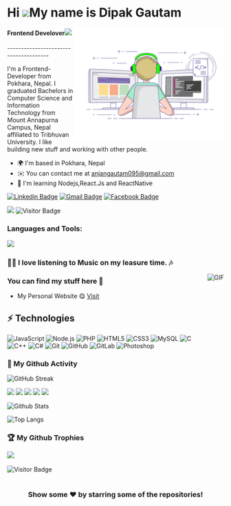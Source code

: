 Hi ![](https://user-images.githubusercontent.com/18350557/176309783-0785949b-9127-417c-8b55-ab5a4333674e.gif)My name is Dipak Gautam
=====================================================================================================================================
<img align="right" alt="GIF" src="https://raw.githubusercontent.com/devSouvik/devSouvik/master/gif3.gif" width="350" style="max-width: 100%;">
<h4> Frontend Develover<img src="https://media.giphy.com/media/WUlplcMpOCEmTGBtBW/giphy.gif" width="30"> </h4>
--------------------------------------

I'm a Frontend-Developer from Pokhara, Nepal. I graduated Bachelors in Computer Science and Information Technology from Mount Annapurna Campus, Nepal affiliated to Tribhuvan University. I like building new stuff and working with other people.

* 🌍  I'm based in Pokhara, Nepal
* ✉️  You can contact me at [anjangautam095@gmail.com](mailto:anjangautam095@gmail.com)
* 🧠  I'm learning Nodejs,React.Js and ReactNative
<p align="center">
 

[![Linkedin Badge](https://img.shields.io/badge/-Linkedin-blue?style=flat-square&logo=Linkedin&logoColor=white&link=https://www.linkedin.com/in/dipak-gautam-6613b72b5/)](https://www.linkedin.com/in/dipak-gautam-6613b72b5/)
[![Gmail Badge](https://img.shields.io/badge/-Gmail-c14438?style=flat-square&logo=Gmail&logoColor=white&link=mailto:anjangautam095@gmail.com)](mailto:anjangautam095@gmail.com)
[![Facebook Badge](https://img.shields.io/badge/-Facebook-0088CC?style=flat&logo=Facebook&logoColor=white)](https://www.facebook.com/boma.colo)
</p>

<a href="https://github.com/Dipak-Gautam" target="_blank" rel="noreferrer"><img
src="https://img.shields.io/github/followers/Dipak-Gautam?logo=github&style=for-the-badge&color=0891b2&labelColor=000000" /></a>
![Visitor Badge](https://komarev.com/ghpvc/?username=Dipak-Gautam&color=blue)


<h3 align="left">Languages and Tools:</h3>

![](https://skillicons.dev/icons?i=nodejs,nextjs,typescript,tailwind,dynamodb,express,git,graphql,vercel,js,ts,mongodb,netlify,react,vscode,vercel&perline=20) 


### 👨‍💻 I love listening to Music on my leasure time. 🎶

<a href="https://github.com/Dipak-Gautam" target="_blank"><img align="right" alt="GIF" height="150px" src="https://media.giphy.com/media/J5B1Y8QZnzXXbLQIBu/giphy.gif" /></a>




### You can find my stuff here :leaves:

- My Personal Website :yum: [Visit](https://dipakgautam.netlify.app/)


## ⚡ Technologies

<!--- just --->

![JavaScript](https://img.shields.io/badge/-JavaScript-black?style=flat-square&logo=javascript)
![Node.js](https://img.shields.io/badge/-Node.js-339933?style=flat-square&logo=node.js&logoColor=white)
![PHP](https://img.shields.io/badge/-PHP-black?style=flat-square&logo=php)
![HTML5](https://img.shields.io/badge/-HTML5-E34F26?style=flat-square&logo=html5&logoColor=white)
![CSS3](https://img.shields.io/badge/-CSS3-1572B6?style=flat-square&logo=css3)
![MySQL](https://img.shields.io/badge/-MySQL-black?style=flat-square&logo=mysql)
![C](https://img.shields.io/badge/-C-A8B9CC?style=flat-square&logo=c&logoColor=white)
![C++](https://img.shields.io/badge/-C++-00599C?style=flat-square&logo=c%2B%2B&logoColor=white)
![C#](https://img.shields.io/badge/-C%23-239120?style=flat-square&logo=c-sharp&logoColor=white)
![Git](https://img.shields.io/badge/-Git-black?style=flat-square&logo=git)
![GitHub](https://img.shields.io/badge/-GitHub-181717?style=flat-square&logo=github)
![GitLab](https://img.shields.io/badge/-GitLab-FCA121?style=flat-square&logo=gitlab)
![Photoshop](https://img.shields.io/badge/-Photoshop-black?style=flat-square&logo=photoshop)
### 👨 My Github Activity


![GitHub Streak](https://github-readme-streak-stats.herokuapp.com/?user=Dipak-Gautam)

![](http://github-profile-summary-cards.vercel.app/api/cards/profile-details?username=Dipak-Gautam&theme=github_dark)
![](http://github-profile-summary-cards.vercel.app/api/cards/repos-per-language?username=Dipak-Gautam&theme=github_dark)
![](http://github-profile-summary-cards.vercel.app/api/cards/most-commit-language?username=Dipak-Gautam&theme=github_dark)
![](http://github-profile-summary-cards.vercel.app/api/cards/stats?username=Dipak-Gautam&theme=github_dark)
![](http://github-profile-summary-cards.vercel.app/api/cards/productive-time?username=Dipak-Gautuam&theme=github_dark&utcOffset=8)


![Github Stats](https://github-readme-stats.vercel.app/api?username=Dipak-Gautam&count_private=true&show_icons=true&include_all_commits=true)

![Top Langs](https://github-readme-stats.vercel.app/api/top-langs/?username=Dipak-Gautam&hide=TeX&layout=compact)

### 🏆 My Github Trophies


  <a href="https://github.com/Dipak-Gautam?tab=repositories"><img width="800px" src="https://github-profile-trophy.vercel.app/?username=Dipak-Gautam&column=8&theme=discord&no-frame=true"/></a>

![Visitor Badge](https://komarev.com/ghpvc/?username=Dipak-Gautam&color=green)

<!-- ### Languages and Tools
 -->
<!-- <img align="left" src="https://simpleicons.org/icons/laravel.svg" alt="Laravel" height="40px" />
<img align="left" src="https://simpleicons.org/icons/flutter.svg" alt="Flutter" height="40px" />
<img align="left" src="https://simpleicons.org/icons/html5.svg" alt="HTML5" height="40px" />
<img align="left" src="https://simpleicons.org/icons/css3.svg" alt="CSS3" height="40px" />
<img align="left" src="https://simpleicons.org/icons/visualstudiocode.svg" alt="VSCode" height="40px" />
<img align="left" src="https://simpleicons.org/icons/jetbrains.svg" alt="JetBrains Tools" height="40px" />
<br /> -->

#

<div align="center">

### Show some ❤️ by starring some of the repositories!

</div>
